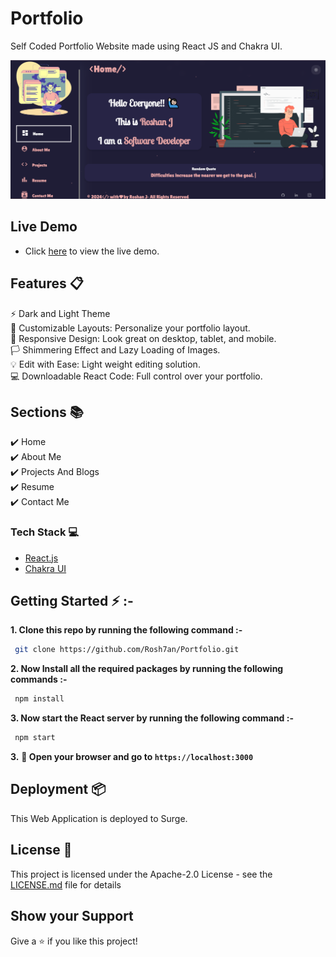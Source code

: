 # Portfolio

Self Coded Portfolio Website made using React JS and Chakra UI.


<p align="center"> 
  <kbd>
    <a href="https://roshanj-portfolio.surge.sh/" target="_blank"><img src="./images/intro.png" >
  </a>
  </kbd>
</p>

## Live Demo 

- Click [here](https://roshanj-portfolio.surge.sh/) to view the live demo.

## Features 📋

⚡️ Dark and Light Theme \
🎨 Customizable Layouts: Personalize your portfolio layout.\
📱  Responsive Design: Look great on desktop, tablet, and mobile.\
🏳️ Shimmering Effect and Lazy Loading of Images. \
💡  Edit with Ease: Light weight editing solution.\
💻 Downloadable React Code: Full control over your portfolio.


## Sections 📚

✔️ Home\
✔️ About Me\
✔️ Projects And Blogs\
✔️ Resume\
✔️ Contact Me

### Tech Stack 💻

- [React.js](https://react.dev/)
- [Chakra UI](https://chakra-ui.com/)


## Getting Started ⚡ :-

**1. Clone this repo by running the following command :-**

```bash
 git clone https://github.com/Rosh7an/Portfolio.git
```

**2. Now Install all the required packages by running the following commands :-**

```bash
 npm install
```

**3. Now start the React server by running the following command :-**

```bash
 npm start
```

**3.** **🎉 Open your browser and go to `https://localhost:3000`**

## Deployment 📦

This Web Application is deployed to Surge.

## License 📄
This project is licensed under the Apache-2.0 License - see the [LICENSE.md](./LICENSE) file for details


## Show your Support

Give a ⭐️ if you like this project!